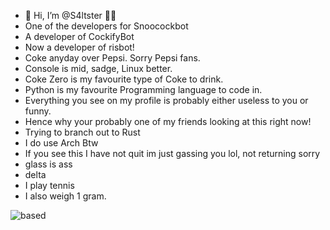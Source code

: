 - 👋 Hi, I’m @S4ltster 🧂🧂
- One of the developers for Snoocockbot 
- A developer of CockifyBot
- Now a developer of risbot!
- Coke anyday over Pepsi. Sorry Pepsi fans.
- Console is mid, sadge, Linux better.
- Coke Zero is my favourite type of Coke to drink.
- Python is my favourite Programming language to code in.
- Everything you see on my profile is probably either useless to you or funny.
- Hence why your probably one of my friends looking at this right now!
- Trying to branch out to Rust
- I do use Arch Btw
- If you see this I have not quit im just gassing you lol, not returning sorry
- glass is ass
- delta
- I play tennis
- I also weigh 1 gram.

![based](https://www.serebii.net/swordshield/pokemon/380.png)




<!---
S4ltster/S4ltster is a ✨ special ✨ repository because its `README.md` (this file) appears on your GitHub profile.
You can click the Preview link to take a look at your changes.
--->
